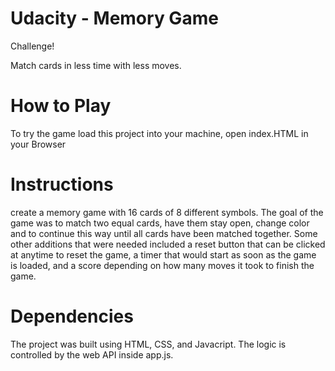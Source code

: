 # Udacity - Memory Game

Challenge!

Match cards in less time with less moves.

# How to Play
To try the game load this project into your machine, open index.HTML in your Browser

# Instructions

 create a memory game with 16 cards of 8 different symbols. 
 The goal of the game was to match two equal cards, have them stay open, change color and to continue this way until all cards have been matched together. 
 Some other additions that were needed included a reset button that can be clicked at anytime to reset the game, a timer that would start as soon as the game 
 is loaded, and a score depending on how many moves it took to finish the game.

# Dependencies
The project was built using HTML, CSS, and Javacript. The logic is controlled by the web API inside app.js.
